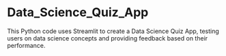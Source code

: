 # Data_Science_Quiz_App
This Python code uses Streamlit to create a Data Science Quiz App, testing users on data science concepts and providing feedback based on their performance.
